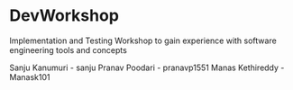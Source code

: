 # DevWorkshop
Implementation and Testing Workshop to gain experience with software engineering tools and concepts

Sanju Kanumuri - sanju 
Pranav Poodari - pranavp1551
Manas Kethireddy - Manask101
